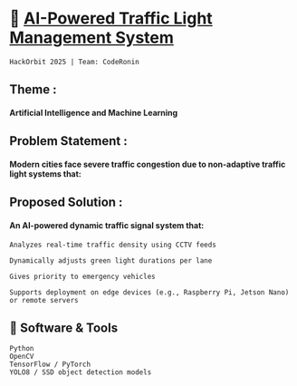<h1>🚦 <b><u>AI-Powered Traffic Light Management System</u></b></h1>

    HackOrbit 2025 | Team: CodeRonin

<h2>Theme : </h2>

  <h4>Artificial Intelligence and Machine Learning</h4>
<h2>Problem Statement : </h2>

  <h4>Modern cities face severe traffic congestion due to non-adaptive traffic light systems that:</h4>

<h2>Proposed Solution : </h2>

  <h4>An AI-powered dynamic traffic signal system that: </h4>

    Analyzes real-time traffic density using CCTV feeds

    Dynamically adjusts green light durations per lane

    Gives priority to emergency vehicles

    Supports deployment on edge devices (e.g., Raspberry Pi, Jetson Nano) or remote servers
<h2>🧰 Software & Tools</h2>

    Python
    OpenCV
    TensorFlow / PyTorch
    YOLO8 / SSD object detection models
    
